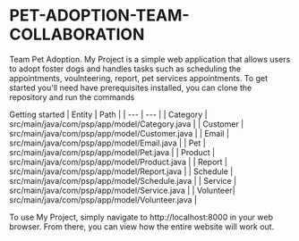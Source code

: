 # PET-ADOPTION-TEAM-COLLABORATION
Team Pet Adoption.
My Project is a simple web application that allows users to adopt foster dogs and handles tasks such as scheduling the appointments, voulnteering, report, pet services appointments.
To get started  you'll need  have prerequisites installed, you can clone the repository and run the commands



Getting started
| Entity | Path |
| --- | --- |
| Category | src/main/java/com/psp/app/model/Category.java |
| Customer | src/main/java/com/psp/app/model/Customer.java |
| Email | src/main/java/com/psp/app/model/Email.java |
| Pet | src/main/java/com/psp/app/model/Pet.java |
| Product | src/main/java/com/psp/app/model/Product.java |
| Report | src/main/java/com/psp/app/model/Report.java |
| Schedule | src/main/java/com/psp/app/model/Schedule.java |
| Service | src/main/java/com/psp/app/model/Service.java |
| Volunteer| src/main/java/com/psp/app/model/Volunteer.java |




To use My Project, simply navigate to http://localhost:8000 in your web browser. From there, you can view how the entire website will work out.





